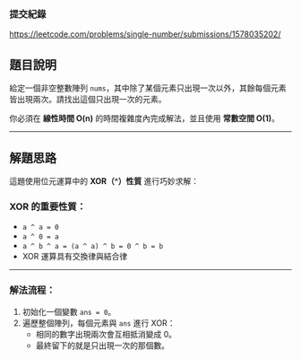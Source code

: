 ### 提交紀錄  
https://leetcode.com/problems/single-number/submissions/1578035202/

## 題目說明  

給定一個非空整數陣列 `nums`，其中除了某個元素只出現一次以外，其餘每個元素皆出現兩次。請找出這個只出現一次的元素。

你必須在 **線性時間 O(n)** 的時間複雜度內完成解法，並且使用 **常數空間 O(1)**。

---

## 解題思路  

這題使用位元運算中的 **XOR（^）性質** 進行巧妙求解：

### XOR 的重要性質：

- `a ^ a = 0`
- `a ^ 0 = a`
- `a ^ b ^ a = (a ^ a) ^ b = 0 ^ b = b`
- XOR 運算具有交換律與結合律

---

### 解法流程：

1. 初始化一個變數 `ans = 0`。
2. 遍歷整個陣列，每個元素與 `ans` 進行 XOR：
   - 相同的數字出現兩次會互相抵消變成 0。
   - 最終留下的就是只出現一次的那個數。
